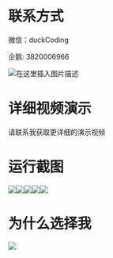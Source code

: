 # 联系方式

微信：duckCoding

企鹅: 3820006966

![在这里插入图片描述](http://upload.cxycsx.vip/91ab4bcb4f2c4c6db86365bb6d6e9c62.jpeg)

# 详细视频演示

请联系我获取更详细的演示视频

# 运行截图

![](http://www.bysj52.com/uploadfile/ueditor/image/202306/%E6%AF%95%E8%AE%BEssm123%E5%9F%BA%E4%BA%8Ejavaweb%E7%9A%84%E7%BD%91%E4%B8%8A%E4%B9%A6%E5%9F%8E%E7%B3%BB%E7%BB%9F%E7%9A%84+vue%E6%AF%95%E4%B8%9A%E8%AE%BE%E8%AE%A1/1.png)![](http://www.bysj52.com/uploadfile/ueditor/image/202306/%E6%AF%95%E8%AE%BEssm123%E5%9F%BA%E4%BA%8Ejavaweb%E7%9A%84%E7%BD%91%E4%B8%8A%E4%B9%A6%E5%9F%8E%E7%B3%BB%E7%BB%9F%E7%9A%84+vue%E6%AF%95%E4%B8%9A%E8%AE%BE%E8%AE%A1/2.png)![](http://www.bysj52.com/uploadfile/ueditor/image/202306/%E6%AF%95%E8%AE%BEssm123%E5%9F%BA%E4%BA%8Ejavaweb%E7%9A%84%E7%BD%91%E4%B8%8A%E4%B9%A6%E5%9F%8E%E7%B3%BB%E7%BB%9F%E7%9A%84+vue%E6%AF%95%E4%B8%9A%E8%AE%BE%E8%AE%A1/3.png)![](http://www.bysj52.com/uploadfile/ueditor/image/202306/%E6%AF%95%E8%AE%BEssm123%E5%9F%BA%E4%BA%8Ejavaweb%E7%9A%84%E7%BD%91%E4%B8%8A%E4%B9%A6%E5%9F%8E%E7%B3%BB%E7%BB%9F%E7%9A%84+vue%E6%AF%95%E4%B8%9A%E8%AE%BE%E8%AE%A1/4.png)![](http://www.bysj52.com/uploadfile/ueditor/image/202306/%E6%AF%95%E8%AE%BEssm123%E5%9F%BA%E4%BA%8Ejavaweb%E7%9A%84%E7%BD%91%E4%B8%8A%E4%B9%A6%E5%9F%8E%E7%B3%BB%E7%BB%9F%E7%9A%84+vue%E6%AF%95%E4%B8%9A%E8%AE%BE%E8%AE%A1/5.png)

# 为什么选择我

![](http://upload.cxycsx.vip/%E7%A8%8B%E5%BA%8F%E8%AE%BE%E8%AE%A1.png)

